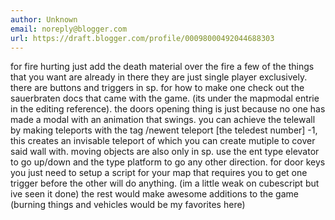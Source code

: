 ```yaml
---
author: Unknown
email: noreply@blogger.com
url: https://draft.blogger.com/profile/00098000492044688303
---
```


for fire hurting just add the death material over the fire
a few of the things that you want are already in there they are just single player exclusively.
there are buttons and triggers in sp. for how to make one check out the sauerbraten docs that came with the game. (its under the mapmodal entrie
in the editing reference). the doors opening thing is just because no one has made a modal with an animation that swings. you can achieve the telewall by making teleports with the tag /newent teleport \[the teledest number\] -1,
this creates an invisable teleport of which you can create mutiple to
cover said wall with.
moving objects are also only in sp.
use the ent type elevator to go up/down and the type platform to go any other direction. for door keys you just need to setup a script for your map that requires you to get one trigger before the other will do anything. (im a little weak on cubescript but ive seen it done)
the rest would make awesome additions to the game (burning things and vehicles would be my favorites here)

